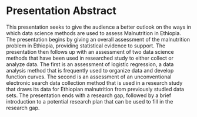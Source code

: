 # Presentation Abstract

This presentation seeks to give the audience a better outlook on the ways in which data science methods are used to assess Malnutrition in Ethiopia. The presentation begins by giving an overall assessment of the malnutrition problem in Ethiopia, providing statistical evidence to support. The presentation then follows up with an assessment of two data science methods that have been used in researched study to either collect or analyze data. The first is an assessment of logistic regression, a data analysis method that is frequently used to organize data and develop function curves. The second is an assessment of an unconventional electronic search data collection method that is used in a research study that draws its data for Ethiopian malnutrition from previously studied data sets. The presentation ends with a research gap, followed by a brief introduction to a potential research plan that can be used to fill in the research gap. 
